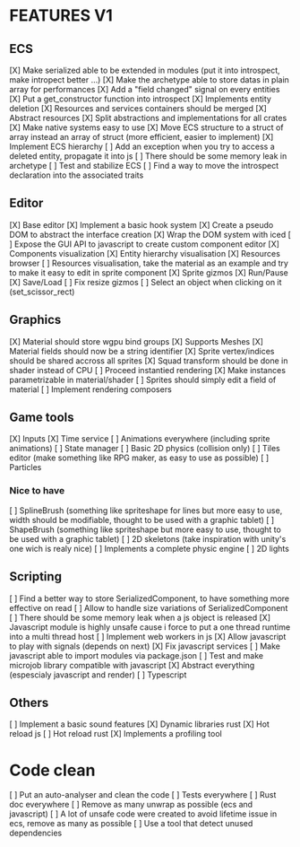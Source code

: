 # FEATURES V1

## ECS

[X] Make serialized able to be extended in modules (put it into introspect, make intropect better ...)
[X] Make the archetype able to store datas in plain array for performances
[X] Add a "field changed" signal on every entities
[X] Put a get_constructor function into introspect
[X] Implements entity deletion
[X] Resources and services containers should be merged
[X] Abstract resources
[X] Split abstractions and implementations for all crates
[X] Make native systems easy to use
[X] Move ECS structure to a struct of array instead an array of struct (more efficient, easier to implement)
[X] Implement ECS hierarchy
[ ] Add an exception when you try to access a deleted entity, propagate it into js
[ ] There should be some memory leak in archetype
[ ] Test and stabilize ECS
[ ] Find a way to move the introspect declaration into the associated traits

## Editor

[X] Base editor
[X] Implement a basic hook system
[X] Create a pseudo DOM to abstract the interface creation
[X] Wrap the DOM system with iced
[ ] Expose the GUI API to javascript to create custom component editor
[X] Components visualization
[X] Entity hierarchy visualisation
[X] Resources browser
[ ] Resources visualisation, take the material as an example and try to make it easy to edit in sprite component
[X] Sprite gizmos
[X] Run/Pause
[X] Save/Load
[ ] Fix resize gizmos
[ ] Select an object when clicking on it (set_scissor_rect)

## Graphics

[X] Material should store wgpu bind groups
[X] Supports Meshes
[X] Material fields should now be a string identifier
[X] Sprite vertex/indices should be shared accross all sprites
[X] Squad transform should be done in shader instead of CPU
[ ] Proceed instantied rendering
[X] Make instances parametrizable in material/shader
[ ] Sprites should simply edit a field of material
[ ] Implement rendering composers

## Game tools

[X] Inputs
[X] Time service
[ ] Animations everywhere (including sprite animations)
[ ] State manager
[ ] Basic 2D physics (collision only)
[ ] Tiles editor (make something like RPG maker, as easy to use as possible)
[ ] Particles

### Nice to have

[ ] SplineBrush (something like spriteshape for lines but more easy to use, width should be modifiable, thought to be used with a graphic tablet)
[ ] ShapeBrush (something like spriteshape but more easy to use, thought to be used with a graphic tablet)
[ ] 2D skeletons (take inspiration with unity's one wich is realy nice)
[ ] Implements a complete physic engine
[ ] 2D lights

## Scripting

[ ] Find a better way to store SerializedComponent, to have something more effective on read
[ ] Allow to handle size variations of SerializedComponent
[ ] There should be some memory leak when a js object is released
[X] Javascript module is highly unsafe cause i force to put a one thread runtime into a multi thread host
[ ] Implement web workers in js
[X] Allow javascript to play with signals (depends on next)
[X] Fix javascript services
[ ] Make javascript able to import modules via package.json
[ ] Test and make microjob library compatible with javascript
[X] Abstract everything (espescialy javascript and render)
[ ] Typescript

## Others

[ ] Implement a basic sound features
[X] Dynamic libraries rust
[X] Hot reload js
[ ] Hot reload rust
[X] Implements a profiling tool

# Code clean

[ ] Put an auto-analyser and clean the code
[ ] Tests everywhere
[ ] Rust doc everywhere
[ ] Remove as many unwrap as possible (ecs and javascript)
[ ] A lot of unsafe code were created to avoid lifetime issue in ecs, remove as many as possible
[ ] Use a tool that detect unused dependencies